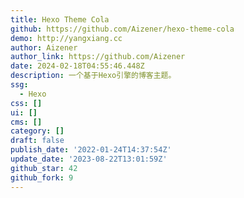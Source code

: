 ```yaml
---
title: Hexo Theme Cola
github: https://github.com/Aizener/hexo-theme-cola
demo: http://yangxiang.cc
author: Aizener
author_link: https://github.com/Aizener
date: 2024-02-18T04:55:46.448Z
description: 一个基于Hexo引擎的博客主题。
ssg:
  - Hexo
css: []
ui: []
cms: []
category: []
draft: false
publish_date: '2022-01-24T14:37:54Z'
update_date: '2023-08-22T13:01:59Z'
github_star: 42
github_fork: 9
---
```

